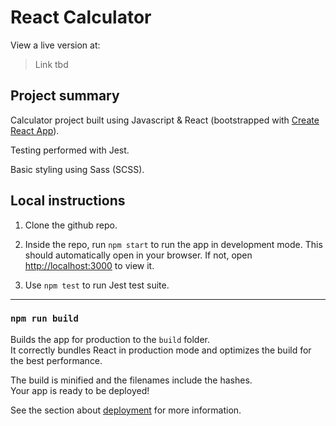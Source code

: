 # React Calculator

View a live version at:

> Link tbd

## Project summary

Calculator project built using Javascript & React (bootstrapped with [Create React App](https://github.com/facebook/create-react-app)).

Testing performed with Jest.

Basic styling using Sass (SCSS).

## Local instructions

1. Clone the github repo.

2. Inside the repo, run `npm start` to run the app in development mode. This should automatically open in your browser. If not, open [http://localhost:3000](http://localhost:3000) to view it.

3. Use `npm test` to run Jest test suite.


-----

### `npm run build`

Builds the app for production to the `build` folder.\
It correctly bundles React in production mode and optimizes the build for the best performance.

The build is minified and the filenames include the hashes.\
Your app is ready to be deployed!

See the section about [deployment](https://facebook.github.io/create-react-app/docs/deployment) for more information.

